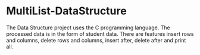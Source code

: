 # MultiList-DataStructure
The Data Structure project uses the C programming language. The processed data is in the form of student data. There are features insert rows and columns, delete rows and columns, insert after, delete after and print all.
